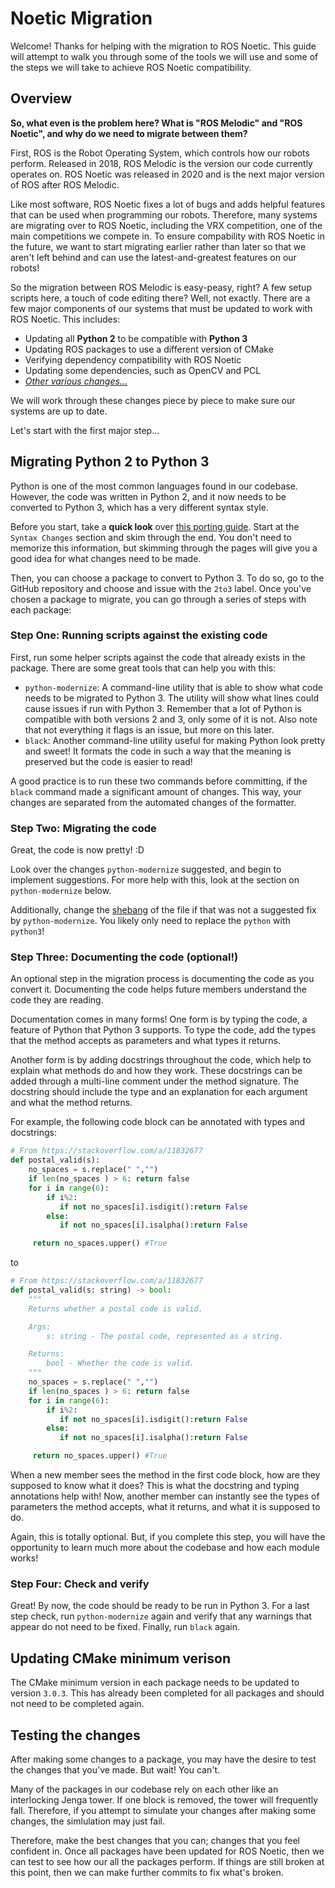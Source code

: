 # Noetic Migration

Welcome! Thanks for helping with the migration to ROS Noetic. This guide will attempt to walk you through some of the tools we will use and some of the steps we will take to achieve ROS Noetic compatibility.

## Overview

**So, what even is the problem here? What is "ROS Melodic" and "ROS Noetic", and why do we need to migrate between them?**

First, ROS is the Robot Operating System, which controls how our robots perform. Released in 2018, ROS Melodic is the version our code currently operates on. ROS Noetic was released in 2020 and is the next major version of ROS after ROS Melodic.

Like most software, ROS Noetic fixes a lot of bugs and adds helpful features that can be used when programming our robots. Therefore, many systems are migrating over to ROS Noetic, including the VRX competition, one of the main competitions we compete in. To ensure compability with ROS Noetic in the future, we want to start migrating earlier rather than later so that we aren't left behind and can use the latest-and-greatest features on our robots!

So the migration between ROS Melodic is easy-peasy, right? A few setup scripts here, a touch of code editing there? Well, not exactly. There are a few major components of our systems that must be updated to work with ROS Noetic. This includes:

* Updating all **Python 2** to be compatible with **Python 3**
* Updating ROS packages to use a different version of CMake
* Verifying dependency compatibility with ROS Noetic
* Updating some dependencies, such as OpenCV and PCL
* *[Other various changes...](http://wiki.ros.org/noetic/Migration)*

We will work through these changes piece by piece to make sure our systems are up to date.

Let's start with the first major step...

## Migrating Python 2 to Python 3

Python is one of the most common languages found in our codebase. However, the code was written in Python 2, and it now needs to be converted to Python 3, which has a very different syntax style.

Before you start, take a **quick look** over [this porting guide](https://portingguide.readthedocs.io/en/latest/index.html). Start at the `Syntax Changes` section and skim through the end. You don't need to memorize this information, but skimming through the pages will give you a good idea for what changes need to be made.

Then, you can choose a package to convert to Python 3. To do so, go to the GitHub repository and choose and issue with the `2to3` label. Once you've chosen a package to migrate, you can go through a series of steps with each package:

### Step One: Running scripts against the existing code

First, run some helper scripts against the code that already exists in the package. There are some great tools that can help you with this:

* `python-modernize`: A command-line utility that is able to show what code needs to be migrated to Python 3. The utility will show what lines could cause issues if run with Python 3. Remember that a lot of Python is compatible with both versions 2 and 3, only some of it is not. Also note that not everything it flags is an issue, but more on this later.
* `black`: Another command-line utility useful for making Python look pretty and sweet! It formats the code in such a way that the meaning is preserved but the code is easier to read!

A good practice is to run these two commands before committing, if the `black` command made a significant amount of changes. This way, your changes are separated from the automated changes of the formatter.

### Step Two: Migrating the code

Great, the code is now pretty! :D

Look over the changes `python-modernize` suggested, and begin to implement suggestions. For more help with this, look at the section on `python-modernize` below.

Additionally, change the [shebang](https://en.wikipedia.org/wiki/Shebang_(Unix)) of the file if that was not a suggested fix by `python-modernize`. You likely only need to replace the `python` with `python3`!

### Step Three: Documenting the code (optional!)

An optional step in the migration process is documenting the code as you convert it. Documenting the code helps future members understand the code they are reading.

Documentation comes in many forms! One form is by typing the code, a feature of Python that Python 3 supports. To type the code, add the types that the method accepts as parameters and what types it returns.

Another form is by adding docstrings throughout the code, which help to explain what methods do and how they work. These docstrings can be added through a multi-line comment under the method signature. The docstring should include the type and an explanation for each argument and what the method returns.

For example, the following code block can be annotated with types and docstrings:

```python
# From https://stackoverflow.com/a/11832677
def postal_valid(s):
    no_spaces = s.replace(" ","")
    if len(no_spaces ) > 6: return false
    for i in range(6):
        if i%2:
           if not no_spaces[i].isdigit():return False
        else:
           if not no_spaces[i].isalpha():return False

     return no_spaces.upper() #True
```
to
```python
# From https://stackoverflow.com/a/11832677
def postal_valid(s: string) -> bool:
    """
    Returns whether a postal code is valid.

    Args:
        s: string - The postal code, represented as a string.

    Returns:
        bool - Whether the code is valid.
    """
    no_spaces = s.replace(" ","")
    if len(no_spaces ) > 6: return false
    for i in range(6):
        if i%2:
           if not no_spaces[i].isdigit():return False
        else:
           if not no_spaces[i].isalpha():return False

     return no_spaces.upper() #True
```

When a new member sees the method in the first code block, how are they supposed to know what it does? This is what the docstring and typing annotations help with! Now, another member can instantly see the types of parameters the method accepts, what it returns, and what it is supposed to do.

Again, this is totally optional. But, if you complete this step, you will have the opportunity to learn much more about the codebase and how each module works!

### Step Four: Check and verify

Great! By now, the code should be ready to be run in Python 3. For a last step check, run `python-modernize` again and verify that any warnings that appear do not need to be fixed. Finally, run `black` again.

## Updating CMake minimum verison

The CMake minimum version in each package needs to be updated to version `3.0.3`. This has already been completed for all packages and should not need to be completed again.

## Testing the changes

After making some changes to a package, you may have the desire to test the changes that you've made. But wait! You can't.

Many of the packages in our codebase rely on each other like an interlocking Jenga tower. If one block is removed, the tower will frequently fall. Therefore, if you attempt to simulate your changes after making some changes, the simlulation may just fail.

Therefore, make the best changes that you can; changes that you feel confident in. Once all packages have been updated for ROS Noetic, then we can test to see how our all the packages perform. If things are still broken at this point, then we can make further commits to fix what's broken.
